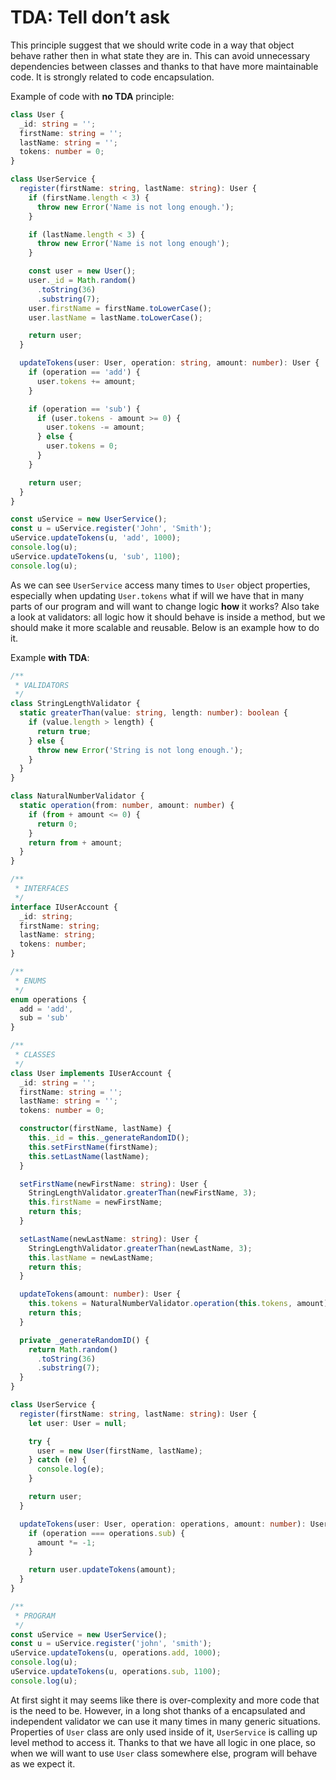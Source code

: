 # TDA: Tell don’t ask

This principle suggest that we should write code in a way that object behave rather then in what state they are in.
This can avoid unnecessary dependencies between classes and thanks to that have more maintainable code. It is strongly related to code encapsulation.

Example of code with **no TDA** principle:

```ts
class User {
  _id: string = '';
  firstName: string = '';
  lastName: string = '';
  tokens: number = 0;
}

class UserService {
  register(firstName: string, lastName: string): User {
    if (firstName.length < 3) {
      throw new Error('Name is not long enough.');
    }

    if (lastName.length < 3) {
      throw new Error('Name is not long enough');
    }

    const user = new User();
    user._id = Math.random()
      .toString(36)
      .substring(7);
    user.firstName = firstName.toLowerCase();
    user.lastName = lastName.toLowerCase();

    return user;
  }

  updateTokens(user: User, operation: string, amount: number): User {
    if (operation == 'add') {
      user.tokens += amount;
    }

    if (operation == 'sub') {
      if (user.tokens - amount >= 0) {
        user.tokens -= amount;
      } else {
        user.tokens = 0;
      }
    }

    return user;
  }
}

const uService = new UserService();
const u = uService.register('John', 'Smith');
uService.updateTokens(u, 'add', 1000);
console.log(u);
uService.updateTokens(u, 'sub', 1100);
console.log(u);
```

As we can see `UserService` access many times to `User` object properties, especially when updating `User.tokens` what if will we have that in many parts of our program and will want to change logic **how** it works?
Also take a look at validators: all logic how it should behave is inside a method, but we should make it more scalable and reusable.
Below is an example how to do it.

Example **with TDA**:

```ts
/**
 * VALIDATORS
 */
class StringLengthValidator {
  static greaterThan(value: string, length: number): boolean {
    if (value.length > length) {
      return true;
    } else {
      throw new Error('String is not long enough.');
    }
  }
}

class NaturalNumberValidator {
  static operation(from: number, amount: number) {
    if (from + amount <= 0) {
      return 0;
    }
    return from + amount;
  }
}

/**
 * INTERFACES
 */
interface IUserAccount {
  _id: string;
  firstName: string;
  lastName: string;
  tokens: number;
}

/**
 * ENUMS
 */
enum operations {
  add = 'add',
  sub = 'sub'
}

/**
 * CLASSES
 */
class User implements IUserAccount {
  _id: string = '';
  firstName: string = '';
  lastName: string = '';
  tokens: number = 0;

  constructor(firstName, lastName) {
    this._id = this._generateRandomID();
    this.setFirstName(firstName);
    this.setLastName(lastName);
  }

  setFirstName(newFirstName: string): User {
    StringLengthValidator.greaterThan(newFirstName, 3);
    this.firstName = newFirstName;
    return this;
  }

  setLastName(newLastName: string): User {
    StringLengthValidator.greaterThan(newLastName, 3);
    this.lastName = newLastName;
    return this;
  }

  updateTokens(amount: number): User {
    this.tokens = NaturalNumberValidator.operation(this.tokens, amount);
    return this;
  }

  private _generateRandomID() {
    return Math.random()
      .toString(36)
      .substring(7);
  }
}

class UserService {
  register(firstName: string, lastName: string): User {
    let user: User = null;

    try {
      user = new User(firstName, lastName);
    } catch (e) {
      console.log(e);
    }

    return user;
  }

  updateTokens(user: User, operation: operations, amount: number): User {
    if (operation === operations.sub) {
      amount *= -1;
    }

    return user.updateTokens(amount);
  }
}

/**
 * PROGRAM
 */
const uService = new UserService();
const u = uService.register('john', 'smith');
uService.updateTokens(u, operations.add, 1000);
console.log(u);
uService.updateTokens(u, operations.sub, 1100);
console.log(u);
```

At first sight it may seems like there is over-complexity and more code that is the need to be.
However, in a long shot thanks of a encapsulated and independent validator we can use it many times in many generic situations.
Properties of `User` class are only used inside of it, `UserService` is calling up level method to access it. Thanks to that we have all logic in one place, so when we will want to use `User` class somewhere else, program will behave as we expect it.
